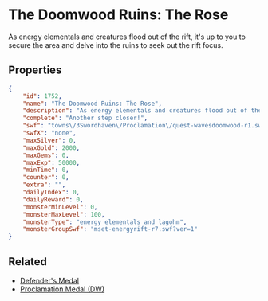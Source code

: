 # The Doomwood Ruins: The Rose

As energy elementals and creatures flood out of the rift, it's up to you to secure the area and delve into the ruins to seek out the rift focus.

## Properties

```json
{
    "id": 1752,
    "name": "The Doomwood Ruins: The Rose",
    "description": "As energy elementals and creatures flood out of the rift, it's up to you to secure the area and delve into the ruins to seek out the rift focus.",
    "complete": "Another step closer!",
    "swf": "towns\/3Swordhaven\/Proclamation\/quest-wavesdoomwood-r1.swf",
    "swfX": "none",
    "maxSilver": 0,
    "maxGold": 2000,
    "maxGems": 0,
    "maxExp": 50000,
    "minTime": 0,
    "counter": 0,
    "extra": "",
    "dailyIndex": 0,
    "dailyReward": 0,
    "monsterMinLevel": 0,
    "monsterMaxLevel": 100,
    "monsterType": "energy elementals and lagohm",
    "monsterGroupSwf": "mset-energyrift-r7.swf?ver=1"
}
```

## Related

- [Defender's Medal](../items/495-defender-s-medal.md)
- [Proclamation Medal (DW)](../items/19924-proclamation-medal-dw.md)

